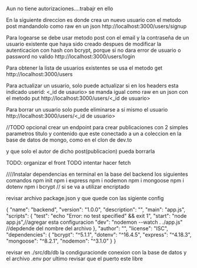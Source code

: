 Aun no tiene autorizaciones....trabajr en ello

En la siguiente direccion es donde crea un nuevo usuario con el metodo post
mandandolo como raw en un json
http://localhost:3000/users/signup

Para logearse se debe usar metodo post con el email y la contraseña de un usuario existente que haya sido 
creado despues de modificar la autenticacion con hash con bcrypt, porque si no dara error de usuario o
password no valido
http://localhost:3000/users/login



Para obtener la lista de usuarios existentes se usa el metodo get
http://localhost:3000/users

Para actualizar un usuario, solo puede actualizar si en los headers esta indicado userid: <_id de usaurio>
se manda igual como raw en un json con el metodo put
http://localhost:3000/users/<_id de usuario>


Para borrar un usuario solo puede eliminarse a si mismo el usuario
http://localhost:3000/users/<_id de usuario>


//TODO opcional crear un endpoint para crear publicaciones con 2 simples parametros
titulo y contenido que este conectado a un a coleccion en la base de datos de mongo, como en el clon de dev.to

y que solo el autor de dicho post(publicacion) pueda borrarla

TODO: organizar el front
TODO intentar hacer fetch 

////Instalar dependencias
en terminal en la base del backend los siguientes comandos
npm init
npm i express
npm i nodemon
npm i mongoose
npm i dotenv
npm i bcrypt // si se va a utilizar encriptado

revisar archivo package.json y que quede con las sigiente config

{
  "name": "backend",
  "version": "1.0.0",
  "description": "",
  "main": "app.js",
  "scripts": {
    "test": "echo \"Error: no test specified\" && exit 1",
    "start": "node app.js",//agregar esta configuracion
    "dev": "nodemon --watch . ./app.js" //depdende del nombre del archivo
  },
  "author": "",
  "license": "ISC",
  "dependencies": {
    "bcrypt": "^5.1.1",
    "dotenv": "^16.4.5",
    "express": "^4.18.3",
    "mongoose": "^8.2.1",
    "nodemon": "^3.1.0"
  }
}

revisar en ./src/db/db la condiguracionde conexion con la base de datos y el archivo .env
por ultimo revisar que el puerto este libre